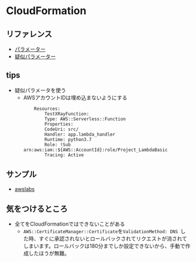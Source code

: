 # CloudFormation

## リファレンス
- [パラメーター](https://docs.aws.amazon.com/ja_jp/AWSCloudFormation/latest/UserGuide/parameters-section-structure.html)
- [疑似パラメーター](https://docs.aws.amazon.com/ja_jp/AWSCloudFormation/latest/UserGuide/pseudo-parameter-reference.html)


## tips
- 疑似パラメータを使う
  - AWSアカウントIDは埋め込まないようにする
    ```
        Resources:
            TestXRayFunction:
            Type: AWS::Serverless::Function 
            Properties:
            CodeUri: src/
            Handler: app.lambda_handler
            Runtime: python3.7
            Role: !Sub arn:aws:iam::${AWS::AccountId}:role/Project_LambdaBasic
            Tracing: Active
      ```


## サンプル
- [awslabs](https://github.com/awslabs/aws-cloudformation-templates)

## 気をつけるところ
- 全てをCloudFormationではできないことがある
  - `AWS::CertificateManager::Certificate`を`ValidationMethod: DNS `した時、すぐに承認されないとロールバックされてリクエストが消されてしまいます。ロールバックは180分までしか設定できないから、手動で作成したほうが無難。